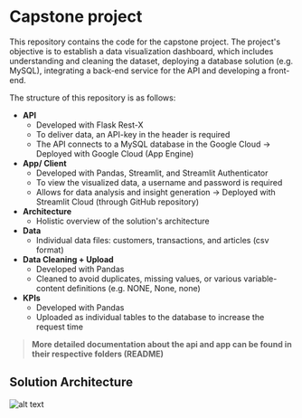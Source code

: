 # Capstone project

This repository contains the code for the capstone project. The project's objective is to establish a data visualization dashboard, 
which includes understanding and cleaning the dataset, deploying a database solution (e.g. MySQL), integrating a back-end service for the API and 
developing a front-end.

The structure of this repository is as follows:
- **API**
  - Developed with Flask Rest-X
  - To deliver data, an API-key in the header is required
  - The API connects to a MySQL database in the Google Cloud
  → Deployed with Google Cloud (App Engine)
- **App/ Client**
  - Developed with Pandas, Streamlit, and Streamlit Authenticator
  - To view the visualized data, a username and password is required
  - Allows for data analysis and insight generation
  → Deployed with Streamlit Cloud (through GitHub repository)
- **Architecture**
  - Holistic overview of the solution's architecture
- **Data**
  - Individual data files: customers, transactions, and articles (csv format)
- **Data Cleaning + Upload**
  - Developed with Pandas 
  - Cleaned to avoid duplicates, missing values, or various variable-content definitions (e.g. NONE, None, none)
- **KPIs**
  - Developed with Pandas
  - Uploaded as individual tables to the database to increase the request time 

> **More detailed documentation about the api and app can be found in their respective folders (README)**
  
## Solution Architecture

![alt text](https://github.com/mistermakc/capstone/blob/main/architecture/Capstone%20Architecture.png)
